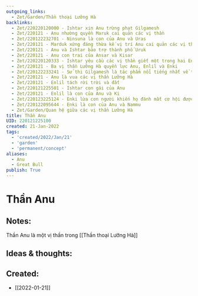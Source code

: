 ```yaml
---
outgoing_links:
  - Zet/Garden/Thần thoại Lưỡng Hà
backlinks:
  - Zet/220220120000 - Ishtar xin Anu trừng phạt Gilgamesh
  - Zet/220121 - Anu nhường quyền Maruk cai quản các vị thần
  - Zet/220122232701 - Ninsuna là con của Anu và Uras
  - Zet/220121 - Marduk xứng đáng thừa kế vị trí Anu cai quản các vị thần
  - Zet/220121 - Anu và Ishtar bảo trợ thành phố Uruk
  - Zet/220121 - Anu con trai của Ansar và Kisar
  - Zet/220220120333 - Ishtar yêu cầu các vị thần giết một trong hai Enkidu và Gilgamesh
  - Zet/220121 - Ba vị thần Lưỡng Hà quyền lực Anu, Enlil và Enki
  - Zet/220122233241 - Sử thi Gilgamesh là tác phẩm nổi tiếng nhất về thần Anu
  - Zet/220121 - Anu là vua các vị thần Lưỡng Hà
  - Zet/220121 - Enlil tách rời trời và đất
  - Zet/220121225501 - Ishtar con gái của Anu
  - Zet/220121 - Enlil là con của Anu và Ki
  - Zet/220123225124 - Enki lừa con người khiến họ đánh mất cơ hội được bất tử
  - Zet/220122095644 - Enki là con của Anu và Nammu
  - Zet/Garden/Quan hệ giữa các vị thần Lưỡng Hà
title: Thần Anu
UID: 220121225100
created: 21-Jan-2022
tags:
  - 'created/2022/Jan/21'
  - 'garden'
  - 'permanent/concept'
aliases:
  - Anu
  - Great Bull
publish: True
---
```

# Thần Anu

## Notes:
Thần Anu là một vị thần trong [[Thần thoại Lưỡng Hà]]

## Ideas & thoughts:



## Created:
- [[2022-01-21]]
